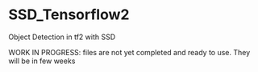 # SSD_Tensorflow2
Object Detection in tf2 with SSD

WORK IN PROGRESS:
  files are not yet completed and ready to use. They will be in few weeks
